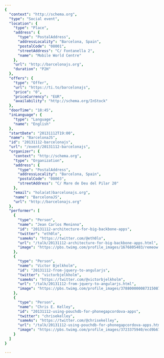 ```yaml
---
{
  "context": "http://schema.org",
  "type": "Social event",
  "location": {
    "type": "Place",
    "address": {
      "type": "PostalAddress",
      "addressLocality": "Barcelona, Spain",
      "postalCode": "08001",
      "streetAddress": "C/ Fontanella 2",
      "name": "Mobile World Centre"
    },
    "url": "http://barcelonajs.org",
    "duration": "P2H"
  },
  "offers": {
    "type": "Offer",
    "url": "https://ti.to/barcelonajs",
    "price": "0",
    "priceCurrency": "EUR",
    "availability": "http://schema.org/InStock"
  },
  "doorTime": "18:45",
  "inLanguage": {
    "type": "Language",
    "name": "English"
  },
  "startDate": "20131112T19:00",
  "name": "BarcelonaJS",
  "id": "20131112-barcelonajs",
  "url": "/event/20131112-barcelonajs",
  "organizer": {
    "context": "http://schema.org",
    "type": "Organization",
    "address": {
      "type": "PostalAddress",
      "addressLocality": "Barcelona, Spain",
      "postalCode": "08003",
      "streetAddress": "C/ Mare de Deu del Pilar 20"
    },
    "email": "hola(at)barcelonajs.org",
    "name": "BarcelonaJS",
    "url": "http://barcelonajs.org"
  },
  "performer": [
    {
      "type": "Person",
      "name": "Jean Carlos Meninno",
      "id": "20131112-architecture-for-big-backbone-apps",
      "twitter": "eth0lo",
      "sameAs": "https://twitter.com/@eth0lo",
      "url": "/talk/20131112-architecture-for-big-backbone-apps.html",
      "image": "https://pbs.twimg.com/profile_images/1676805403/remeow.jpg"
    },
    {
      "type": "Person",
      "name": "Victor Bjelkholm",
      "id": "20131112-from-jquery-to-angularjs",
      "twitter": "victorbjelkholm",
      "sameAs": "https://twitter.com/@victorbjelkholm",
      "url": "/talk/20131112-from-jquery-to-angularjs.html",
      "image": "https://pbs.twimg.com/profile_images/378800000087315087/e5a78bb2b5c3051fdffed458ff6d7e9b.jpeg"
    },
    {
      "type": "Person",
      "name": "Chris E. Kelley",
      "id": "20131112-using-pouchdb-for-phonegapcordova-apps",
      "twitter": "chrisekelley",
      "sameAs": "https://twitter.com/@chrisekelley",
      "url": "/talk/20131112-using-pouchdb-for-phonegapcordova-apps.html",
      "image": "https://pbs.twimg.com/profile_images/3723375940/ecd9b674f9922a2a4a08263c527362e4.jpeg"
    }
  ]
}

---
```


